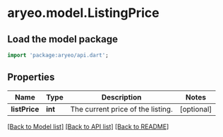 # aryeo.model.ListingPrice

## Load the model package
```dart
import 'package:aryeo/api.dart';
```

## Properties
Name | Type | Description | Notes
------------ | ------------- | ------------- | -------------
**listPrice** | **int** | The current price of the listing. | [optional] 

[[Back to Model list]](../README.md#documentation-for-models) [[Back to API list]](../README.md#documentation-for-api-endpoints) [[Back to README]](../README.md)


